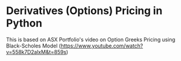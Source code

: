 # Derivatives (Options) Pricing in Python
This is based on ASX Portfolio's video on Option Greeks Pricing using Black-Scholes Model (https://www.youtube.com/watch?v=558k7D2alxM&t=859s)
